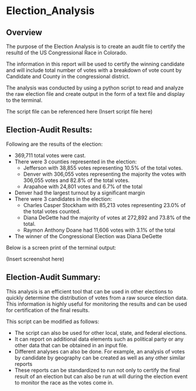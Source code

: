 # Election_Analysis

## Overview 

The purpose of the Election Analysis is to create an audit file to certify the resultd of the US Congressional Race in Colorado.

The information in this report will be used to certify the winning candidate and will include total number of votes with a breakdown of vote count by Candidate and County in the congressional district.

The analysis was conducted by using a python script to read and analyze the raw election file and create output in the form of a text file and display to the terminal.

The script file can be referenced here
(Insert script file here)

## Election-Audit Results: 

Following are the results of the election:

- 369,711 total votes were cast.
-	There were 3 counties represented in the election:
	- Jefferson with 38,855 votes representing 10.5% of the total votes.
	- Denver with 306,055 votes representing the majority the votes with 306,055 votes and 82.8% of the total votes.
	- Arapahoe with 24,801 votes and 6.7% of the total
-	Denver had the largest turnout by a significant margin
-	There were 3 candidates in the election:
	- Charles Casper Stockham with 85,213 votes representing 23.0% of the total votes counted.
	- Diana DeGette had the majority of votes at 272,892 and 73.8% of the total.
	- Raymon Anthony Doane had 11,606 votes with 3.1% of the total
-	The winner of the Congressional Election was Diana DeGette

Below is a screen print of the terminal output:

(Insert screenshot here)


## Election-Audit Summary: 

This analysis is an efficient tool that can be used in other elections to quickly determine the distribution of votes from a raw source election data.  This information is highly useful for monitoring the results and can be used for certification of the final results.

This script can be modified as follows:

-	The script can also be used for other local, state, and federal elections.
-	It can report on additional data elements such as political party or any other data that can be obtained in an input file.
-	Different analyses can also be done.  For example, an analysis of votes by candidate by geography can be created as well as any other similar reports
-	These reports can be standardized to run not only to certify the final result of an election but can also be run at will during the election event to monitor the race as the votes come in.

